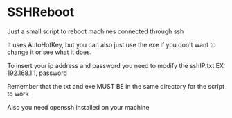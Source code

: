 # SSHReboot
Just a small script to reboot machines connected through ssh

It uses AutoHotKey, but you can also just use the exe if you don't want to change it or see what it does.

To insert your ip address and password you need to modify the sshIP.txt EX: 192.168.1.1, password

Remember that the txt and exe MUST BE in the same directory for the script to work

Also you need openssh installed on your machine
